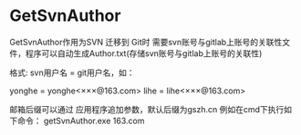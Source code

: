 # GetSvnAuthor
GetSvnAuthor作用为SVN 迁移到 Git时 需要svn账号与gitlab上账号的关联性文件，程序可以自动生成Author.txt(存储svn账号与gitlab上账号的关联性)

格式: svn用户名 = git用户名，如：

yonghe = yonghe<×××@163.com> 
lihe = lihe<×××@163.com> 


邮箱后缀可以通过 应用程序追加参数，默认后缀为gszh.cn
例如在cmd下执行如下命令：
 getSvnAuthor.exe  163.com